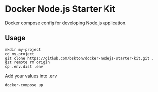 # Docker Node.js Starter Kit

Docker compose config for developing Node.js application.

## Usage
```
mkdir my-project
cd my-project
git clone https://github.com/bskton/docker-nodejs-starter-kit.git .
git remote rm origin
cp .env.dist .env
```
Add your values into .env
```
docker-compose up
```